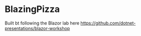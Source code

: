 # BlazingPizza
Built bt following the Blazor lab here https://github.com/dotnet-presentations/blazor-workshop
